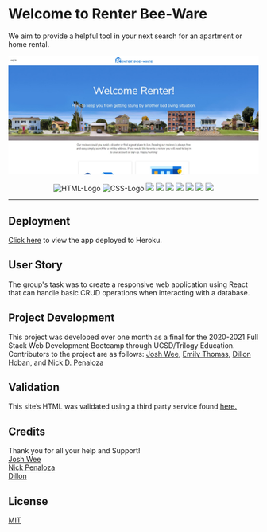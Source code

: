 # Welcome to Renter Bee-Ware

We aim to provide a helpful tool in your next search for an apartment or home rental.

<img src="./client/src/images/sc-for-readme.jpg" alt="Screenshot of working App"/>

<center>
<p >
  <img src="https://img.shields.io/badge/html5%20-%23E34F26.svg?&style=for-the-badge&logo=html5&logoColor=white" alt="HTML-Logo">
  <img src="https://img.shields.io/badge/css3%20-%231572B6.svg?&style=for-the-badge&logo=css3&logoColor=white" alt="CSS-Logo">
  <img src="https://img.shields.io/badge/node.js%20-%2343853D.svg?&style=for-the-badge&logo=node.js&logoColor=white"/>
  <img src="https://img.shields.io/badge/javascript%20-%23323330.svg?&style=for-the-badge&logo=javascript&logoColor=%23F7DF1E"/>
  <img src ="https://img.shields.io/badge/postgres-%23316192.svg?&style=for-the-badge&logo=postgresql&logoColor=white"/>
  <img src="https://img.shields.io/badge/react%20-%2320232a.svg?&style=for-the-badge&logo=react&logoColor=%2361DAFB"/>
  <img src="https://img.shields.io/badge/express.js%20-%23404d59.svg?&style=for-the-badge"/>
  <img src="https://img.shields.io/badge/github%20-%23121011.svg?&style=for-the-badge&logo=github&logoColor=white"/>
  <img src="https://img.shields.io/badge/heroku%20-%23430098.svg?&style=for-the-badge&logo=heroku&logoColor=white"/>

</p>
</center>
<hr/>

## Deployment

<a href="https://renterbeeware.herokuapp.com/" target="_blank">Click here</a> to view the app deployed to Heroku.

## User Story
The group's task was to create a responsive web application using React that can handle basic CRUD operations when interacting with a database. 

## Project Development
This project was developed over one month as a final for the 2020-2021 Full Stack Web Development Bootcamp through UCSD/Trilogy Education. Contributors to the project are as follows: <a href="https://github.com/ducktrshessami" target="_blank">Josh Wee</a>, <a href="https://github.com/ethomas22" target="_blank">Emily Thomas</a>, <a href="https://github.com/dillonhoban" target="_blank">Dillon Hoban</a>, and <a href="https://github.com/ndpenaloza" target="_blank">Nick D. Penaloza</a>

## Validation 
This site’s HTML was validated using a third party service found [here.](https://validator.w3.org/)

## Credits
Thank you for all your help and Support!
<br>
[Josh Wee](https://github.com/ducktrshessami)
<br>
[Nick Penaloza](https://github.com/ndpenaloza)
<br>
[Dillon](https://github.com/dillonhoban)
<br>

## License
[MIT](https://choosealicense.com/licenses/mit/)
